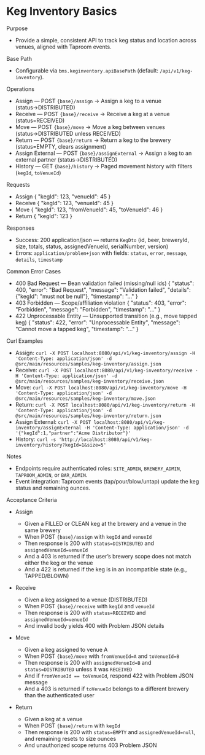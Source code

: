 # Keg Inventory Basics

Purpose
- Provide a simple, consistent API to track keg status and location across venues, aligned with Taproom events.

Base Path
- Configurable via `bms.keginventory.apiBasePath` (default: `/api/v1/keg-inventory`).

Operations
- Assign — POST `{base}/assign` → Assign a keg to a venue (status→DISTRIBUTED)
- Receive — POST `{base}/receive` → Receive a keg at a venue (status=RECEIVED)
- Move — POST `{base}/move` → Move a keg between venues (status→DISTRIBUTED unless RECEIVED)
- Return — POST `{base}/return` → Return a keg to the brewery (status=EMPTY, clears assignment)
- Assign External — POST `{base}/assignExternal` → Assign a keg to an external partner (status→DISTRIBUTED)
- History — GET `{base}/history` → Paged movement history with filters (`kegId`, `toVenueId`)

Requests
- Assign
  {
    "kegId": 123,
    "venueId": 45
  }
- Receive
  {
    "kegId": 123,
    "venueId": 45
  }
- Move
  {
    "kegId": 123,
    "fromVenueId": 45,
    "toVenueId": 46
  }
- Return
  {
    "kegId": 123
  }

Responses
- Success: 200 application/json — returns `KegDto` (id, beer, breweryId, size, totals, status, assignedVenueId, serialNumber, version)
- Errors: `application/problem+json` with fields: `status`, `error`, `message`, `details`, `timestamp`

Common Error Cases
- 400 Bad Request — Bean validation failed (missing/null ids)
  {
    "status": 400,
    "error": "Bad Request",
    "message": "Validation failed",
    "details": {"kegId": "must not be null"},
    "timestamp": "..."
  }
- 403 Forbidden — Scope/affiliation violation
  {
    "status": 403,
    "error": "Forbidden",
    "message": "Forbidden",
    "timestamp": "..."
  }
- 422 Unprocessable Entity — Unsupported transition (e.g., move tapped keg)
  {
    "status": 422,
    "error": "Unprocessable Entity",
    "message": "Cannot move a tapped keg",
    "timestamp": "..."
  }

Curl Examples
- Assign: `curl -X POST localhost:8080/api/v1/keg-inventory/assign -H 'Content-Type: application/json' -d @src/main/resources/samples/keg-inventory/assign.json`
- Receive: `curl -X POST localhost:8080/api/v1/keg-inventory/receive -H 'Content-Type: application/json' -d @src/main/resources/samples/keg-inventory/receive.json`
- Move: `curl -X POST localhost:8080/api/v1/keg-inventory/move -H 'Content-Type: application/json' -d @src/main/resources/samples/keg-inventory/move.json`
- Return: `curl -X POST localhost:8080/api/v1/keg-inventory/return -H 'Content-Type: application/json' -d @src/main/resources/samples/keg-inventory/return.json`
- Assign External: `curl -X POST localhost:8080/api/v1/keg-inventory/assignExternal -H 'Content-Type: application/json' -d '{"kegId":1,"partner":"Acme Distributor"}'`
- History: `curl -s 'http://localhost:8080/api/v1/keg-inventory/history?kegId=1&size=5'`

Notes
- Endpoints require authenticated roles: `SITE_ADMIN`, `BREWERY_ADMIN`, `TAPROOM_ADMIN`, or `BAR_ADMIN`.
- Event integration: Taproom events (tap/pour/blow/untap) update the keg status and remaining ounces.

Acceptance Criteria
- Assign
  - Given a FILLED or CLEAN keg at the brewery and a venue in the same brewery
  - When POST `{base}/assign` with `kegId` and `venueId`
  - Then response is 200 with `status=DISTRIBUTED` and `assignedVenueId=venueId`
  - And a 403 is returned if the user’s brewery scope does not match either the keg or the venue
  - And a 422 is returned if the keg is in an incompatible state (e.g., TAPPED/BLOWN)

- Receive
  - Given a keg assigned to a venue (DISTRIBUTED)
  - When POST `{base}/receive` with `kegId` and `venueId`
  - Then response is 200 with `status=RECEIVED` and `assignedVenueId=venueId`
  - And invalid body yields 400 with Problem JSON details

- Move
  - Given a keg assigned to venue A
  - When POST `{base}/move` with `fromVenueId=A` and `toVenueId=B`
  - Then response is 200 with `assignedVenueId=B` and `status=DISTRIBUTED` unless it was `RECEIVED`
  - And if `fromVenueId == toVenueId`, respond 422 with Problem JSON message
  - And a 403 is returned if `toVenueId` belongs to a different brewery than the authenticated user

- Return
  - Given a keg at a venue
  - When POST `{base}/return` with `kegId`
  - Then response is 200 with `status=EMPTY` and `assignedVenueId=null`, and remaining resets to size ounces
  - And unauthorized scope returns 403 Problem JSON
